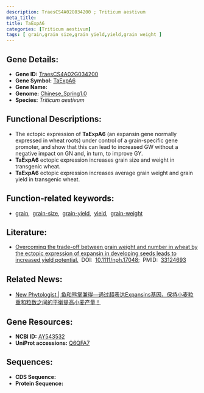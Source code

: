 ```yaml
---
description: TraesCS4A02G034200 ; Triticum aestivum
meta_title:
title: TaExpA6
categories: [Triticum aestivum]
tags: [ grain,grain size,grain yield,yield,grain weight ]
---
```


## Gene Details:
- **Gene ID:**	[TraesCS4A02G034200](https://ensembl.gramene.org/Triticum_aestivum/Gene/Summary?g=TraesCS4A02G034200)
- **Gene Symbol:** <u>TaExpA6</u>
- **Gene Name:** 
- **Genome:** [Chinese_Spring1.0](https://ensembl.gramene.org/Triticum_aestivum/Info/Index)
- **Species:** *Triticum aestivum*

## Functional Descriptions:
   - The ectopic expression of **TaExpA6** (an expansin gene normally expressed in wheat roots) under control of a grain-specific gene promoter, and show that this can lead to increased GW without a negative impact on GN and, in turn, to improve GY.
   - **TaExpA6** ectopic expression increases grain size and weight in transgenic wheat.
   - **TaExpA6** ectopic expression increases average grain weight and grain yield in transgenic wheat.

## Function-related keywords:
   - [grain](/tags/grain/),&nbsp;&nbsp;[grain-size](/tags/grain-size/),&nbsp;&nbsp;[grain-yield](/tags/grain-yield/),&nbsp;&nbsp;[yield](/tags/yield/),&nbsp;&nbsp;[grain-weight](/tags/grain-weight/)

## Literature:
   - [Overcoming the trade-off between grain weight and number in wheat by the ectopic expression of expansin in developing seeds leads to increased yield potential.]( https://nph.onlinelibrary.wiley.com/doi/10.1111/nph.17048)&nbsp;&nbsp;DOI:&nbsp;&nbsp;[10.1111/nph.17048](https://nph.onlinelibrary.wiley.com/doi/10.1111/nph.17048);&nbsp;&nbsp;PMID:&nbsp;&nbsp;[33124693](https://pubmed.ncbi.nlm.nih.gov/33124693/)

## Related News:
   - [New Phytologist | 鱼和熊掌兼得—通过超表达Expansins基因，保持小麦粒重和粒数之间的平衡提高小麦产量！](https://mp.weixin.qq.com/s?__biz=Mzg3MDEwNDEyMg==&mid=2247501352&idx=1&sn=9c4d35dfa8e6c273a1c5663949f40257&chksm=ce906b7df9e7e26b85f3c1f4b014f5df970ae921c22c6e523c4b27049fbb97f50f5fb01dac44&scene=27#wechat_redirect)

## Gene Resources:
- **NCBI ID:**  [AY543532](https://www.ncbi.nlm.nih.gov/gene/?term=AY543532)
- **UniProt accessions:** [Q6QFA7](https://www.uniprot.org/uniprotkb/Q6QFA7/entry)



## Sequences:
- **CDS Sequence:**
- **Protein Sequence:**
